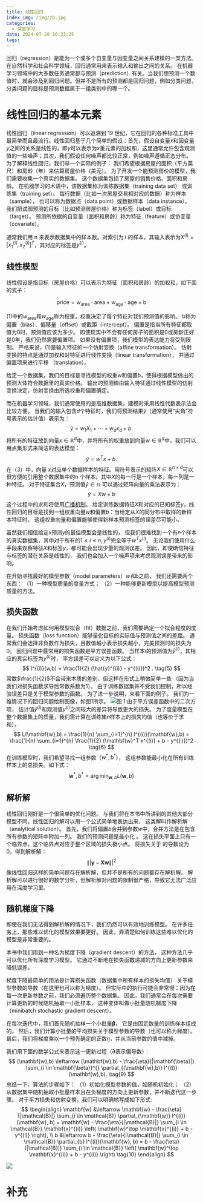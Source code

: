 ```yaml
---
title: 线性回归
index_img: /img/zb.jpg
categories:
  - 深度学习
date: 2024-07-28 16:33:25
tags:
---
```

回归（regression）是能为一个或多个自变量与因变量之间关系建模的一类方法。在自然科学和社会科学领域，回归通常用来表示输入和输出之间的关系。
在机器学习领域中的大多数任务通常都与预测（prediction）有关。当我们想预测一个数值时，就会涉及到回归问题。但并不是所有的预测都是回归问题，例如分类问题，分类问题的目标是预测数据属于一组类别中的哪一个。
# 线性回归的基本元素
线性回归（linear regression）可以追溯到 19 世纪，它在回归的各种标准工具中最简单而且最流行。线性回归基于几个简单的假设：首先，假设自变量$x$和因变量$y$之间的关系是线性的，即$y$可以表示为$x$重元素的加权和，这里通常允许包含观测值的一些噪声；其次，我们假设任何噪声都比较正常，例如噪声遵循正态分布。
为了解释线性回归，我们举一个实际的例子： 我们希望根据房屋的面积（平方英尺）和房龄（年）来估算房屋价格（美元）。 为了开发一个能预测房价的模型，我们需要收集一个真实的数据集。 这个数据集包括了房屋的销售价格、面积和房龄。 在机器学习的术语中，该数据集称为训练数据集（training data set） 或训练集（training set）。 每行数据（比如一次房屋交易相对应的数据）称为样本（sample）， 也可以称为数据点（data point）或数据样本（data instance）。 我们把试图预测的目标（比如预测房屋价格）称为标签（label）或目标（target）。 预测所依据的自变量（面积和房龄）称为特征（feature）或协变量（covariate）。

通常我们用 n 来表示数据集中的样本数。对索引为 i 的样本，其输入表示为$X^{(i)}=[x_1 ^{(i)},x_2 ^{(i)}]^T$，其对应的标签是$y^{(i)}$。

## 线性模型
线性假设是指目标（房屋价格）可以表示为特征（面积和房龄）的加权和，如下面的式子：

$$
\text{price} = w_{\text{area}} \cdot \text{area} + w_{\text{age}} \cdot \text{age} + \text{b} \tag{1}
$$

(1)中的$w_{\text{area}}$和$w_{\text{age}}$称为权重，权重决定了每个特征对我们预测值的影响。 $\text{b}$称为偏置（bias）、偏移量（offset）或截距（intercept）。 偏置是指当所有特征都取值为0时，预测值应该为多少。 即使现实中不会有任何房子的面积是0或房龄正好是0年，我们仍然需要偏置项。 如果没有偏置项，我们模型的表达能力将受到限制。 严格来说，(1)是输入特征的一个仿射变换（affine transformation）。 仿射变换的特点是通过加权和对特征进行线性变换（linear transformation）， 并通过偏置项来进行平移 （translation）。

给定一个数据集，我们的目标是寻找模型的权重$w$和偏置$b$，使得根据模型做出的预测大体符合数据里的真实价格。 输出的预测值由输入特征通过线性模型的仿射变换决定，仿射变换由所选权重和偏置确定。

而在机器学习领域，我们通常使用的是高维数据集，建模时采用线性代数表示法会比较方便。 当我们的输入包含$d$个特征时，我们将预测结果$\hat{y}$（通常使用“尖角”符号表示的估计值）表示为：
$$
\hat{y} = w_1 X_1 + \cdots + w_d x_d + b. \tag{2}
$$
将所有的特征放到向量$x \in \mathbb{R}^d$中，并将所有的权重放到向量$w \in \mathbb{R}^d$中，我们可以用点集形式来简洁的表达模型：
$$
\hat{y} = w^T x + b. \tag{3}
$$
在（3）中，向量 $x$对应单个数据样本的特征。用符号表示的矩阵$X \in \mathbb{R}^{n \times d}$可以很方便的引用整个数据集中的n 个样本。其中$X$的每一行是一个样本，每一列是一种特征。
对于特征集合$X$，预测值$\hat{y} \in \mathbb{n}$ 可以通过矩阵向量的乘法表示为：
$$
\hat{y} = Xw + b \tag{4}
$$
这个过程中的求和将使用[广播机制](../数据操作)。 给定训练数据特征$X$和对应的已知标签$y$，线性回归的目标是找到一组权重向量$w$和偏置$b$：当给定从$X$的同分布中取样的新样本特征时， 这组权重向量和偏置能够使得新样本预测标签的误差尽可能小。

虽然我们相信给定$x$预测$y$的最佳模型会是线性的， 但我们很难找到一个有$n$个样本的真实数据集，其中对于所有的$1 \leq i \leq n ,y^{(i)}$完全等于$w^T x^{(i)}$。 无论我们使用什么手段来观察特征$X$和标签$y$，都可能会出现少量的观测误差。 因此，即使确信特征与标签的潜在关系是线性的， 我们也会加入一个噪声项来考虑观测误差带来的影响。

在开始寻找最好的模型参数（model parameters）$w 和 b$之前， 我们还需要两个东西： （1）一种模型质量的度量方式； （2）一种能够更新模型以提高模型预测质量的方法。

## 损失函数
在我们开始考虑如何用模型拟合（fit）数据之前，我们需要确定一个拟合程度的度量。 损失函数（loss function）能够量化目标的实际值与预测值之间的差距。 通常我们会选择非负数作为损失，且数值越小表示损失越小，完美预测时的损失为0。 回归问题中最常用的损失函数是平方误差函数。 当样本$i$的预测值为$\hat{y}^{(i)}$，其相应的真实标签为$y^{(i)}$时， 平方误差可以定义为以下公式：
$$
l^{(i)}(w,b) = \frac{1}{2} (\hat{y}^{(i)} - y^{(i)})^2 . \tag{5}
$$
常数$\frac{1}{2}$不会带来本质的差别，但这样在形式上稍微简单一些 （因为当我们对损失函数求导后常数系数为1）。 由于训练数据集并不受我们控制，所以经验误差只是关于模型参数的函数。 为了进一步说明，来看下面的例子。 我们为一维情况下的回归问题绘制图像，如图1所示。
![图 1](img/image.png)
由于平方误差函数中的二次方项， 估计值$\hat{y}^{(i)}$和观测值$y^{(i)}$之间较大的差异将导致更大的损失。 为了度量模型在整个数据集上的质量，我们需计算在训练集$n$样本上的损失均值（也等价于求和）。
$$
L(\mathbf{w},b) = \frac{1}{n} \sum_{i=1}^{n} l^{(i)}(\mathbf{w},b) = \frac{1}{n} \sum_{i=1}^{n} \frac{1}{2} (\mathbf{w}^T x^{(i)} + b - y^{(i)})^2 \tag{6}
$$
在训练模型时，我们希望寻找一组参数（$w^* ,b^*$）， 这组参数能最小化在所有训练样本上的总损失。如下式：
$$
\mathbf{w}^*, b^* = \arg\min_{\mathbf{w}, b} L(\mathbf{w}, b) \tag{7}
$$
## 解析解
线性回归刚好是一个很简单的优化问题。 与我们将在本书中所讲到的其他大部分模型不同，线性回归的解可以用一个公式简单地表达出来， 这类解叫作解析解（analytical solution）。 首先，我们将偏置$b$合并到参数$w$中，合并方法是在包含所有参数的矩阵中附加一列。 我们的预测问题是最小化
。 这在损失平面上只有一个临界点，这个临界点对应于整个区域的损失极小点。 将损失关于
的导数设为0，得到解析解：
$$
\|| \mathbf{y} - \mathbf{X}\mathbf{w} \||^2 \tag{8}
$$
像线性回归这样的简单问题存在解析解，但并不是所有的问题都存在解析解。 解析解可以进行很好的数学分析，但解析解对问题的限制很严格，导致它无法广泛应用在深度学习里。
## 随机梯度下降
即使在我们无法得到解析解的情况下，我们仍然可以有效地训练模型。 在许多任务上，那些难以优化的模型效果要更好。 因此，弄清楚如何训练这些难以优化的模型是非常重要的。

本书中我们用到一种名为梯度下降（gradient descent）的方法， 这种方法几乎可以优化所有深度学习模型。 它通过不断地在损失函数递减的方向上更新参数来降低误差。

梯度下降最简单的用法是计算损失函数（数据集中所有样本的损失均值） 关于模型参数的导数（在这里也可以称为梯度）。 但实际中的执行可能会非常慢：因为在每一次更新参数之前，我们必须遍历整个数据集。 因此，我们通常会在每次需要计算更新的时候随机抽取一小批样本， 这种变体叫做小批量随机梯度下降（minibatch stochastic gradient descent）。

在每次迭代中，我们首先随机抽样一个小批量$\mathbf{\beta}$， 它是由固定数量的训练样本组成的。 然后，我们计算小批量的平均损失关于模型参数的导数（也可以称为梯度）。 最后，我们将梯度乘以一个预先确定的正数$\eta$，并从当前参数的值中减掉。

我们用下面的数学公式来表示这一更新过程（$\partial$表示偏导数）：
$$
(\mathbf{w},b) \leftarrow (\mathbf{w},b) - \frac{\eta}{|\mathbf{\beta}|} \sum_{i \in \mathbf{\beta}}^{} \partial_{(\mathbf{w},b)}  l^{(i)} (\mathbf{w},b). \tag{9}
$$
总结一下，算法的步骤如下： （1）初始化模型参数的值，如随机初始化； （2）从数据集中随机抽取小批量样本且在负梯度的方向上更新参数，并不断迭代这一步骤。 对于平方损失和仿射变换，我们可以明确地写成如下形式:
$$
\begin{align}
    \mathbf{w} &\leftarrow \mathbf{w} - \frac{\eta}{|\mathcal{B}|} \sum_{i \in \mathcal{B}} \partial_{\mathbf{w}} l^{(i)}(\mathbf{w}, b) = \mathbf{w} - \frac{\eta}{|\mathcal{B}|} \sum_{i \in \mathcal{B}} \mathbf{x}^{(i)} \left( \mathbf{w}^\top \mathbf{x}^{(i)} + b - y^{(i)} \right), \\
    b &\leftarrow b - \frac{\eta}{|\mathcal{B}|} \sum_{i \in \mathcal{B}} \partial_{b} l^{(i)}(\mathbf{w}, b) = b - \frac{\eta}{|\mathcal{B}|} \sum_{i \in \mathcal{B}} \left( \mathbf{w}^\top \mathbf{x}^{(i)} + b - y^{(i)} \right) \tag{10}
\end{align}
$$

![](https://images.pexels.com/photos/20877343/pexels-photo-20877343.jpeg?auto=compress&cs=tinysrgb&w=800&lazy=load)

# 补充